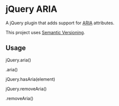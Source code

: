 # jQuery ARIA

A jQuery plugin that adds support for [ARIA](http://www.w3.org/WAI/intro/aria) attributes.

This project uses [Semantic Versioning](http://semver.org/).

## Usage

jQuery.aria()

.aria()

jQuery.hasAria(element)

jQuery.removeAria()

.removeAria()
